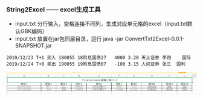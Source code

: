 ### String2Excel —— excel生成工具

- input.txt 分行输入，空格连接不同列，生成对应单元格的excel（input.txt默认GBK编码）
- input.txt 放置在jar包同层目录，运行 java -jar ConvertTxt2Excel-0.0.1-SNAPSHOT.jar

```
2019/12/23 T+1 买入 180055 18附息国债27   4000 3.20 天上证券 李四    国际
2019/12/24 T+0 卖出 190055 19附息国债07   -100 3.15 人间证券 张三  国利
```

![](https://github.com/lcwwade/tools/raw/master/StringToExcel/asset/image-1.png)

